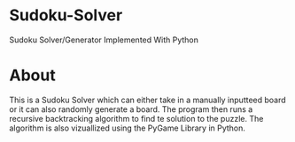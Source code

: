 # Sudoku-Solver
Sudoku Solver/Generator Implemented With Python
# About 
This is a Sudoku Solver which can either take in a manually inputteed board or it can also randomly generate a board. The program then runs a recursive backtracking algorithm to find te solution to the puzzle. The algorithm is also vizuallized using the PyGame Library in Python.
